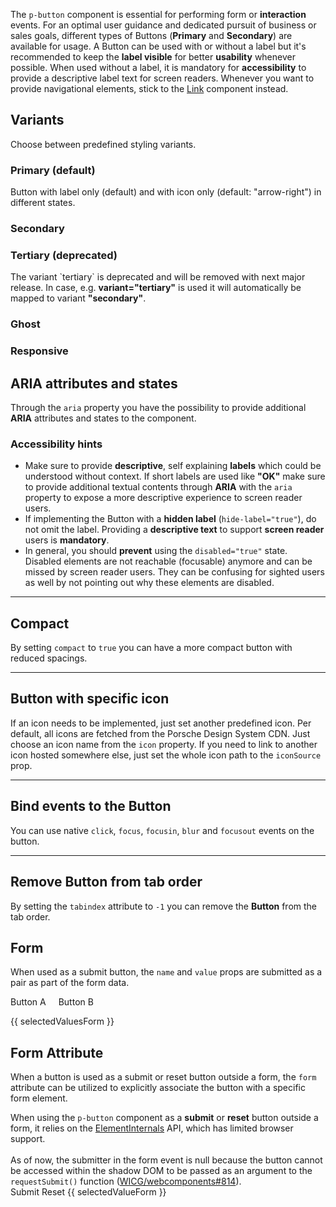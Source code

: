 <ComponentHeading name="Button"></ComponentHeading>

The `p-button` component is essential for performing form or **interaction** events. For an optimal user guidance and
dedicated pursuit of business or sales goals, different types of Buttons (**Primary** and **Secondary**) are available
for usage. A Button can be used with or without a label but it's recommended to keep the **label visible** for better
**usability** whenever possible. When used without a label, it is mandatory for **accessibility** to provide a
descriptive label text for screen readers. Whenever you want to provide navigational elements, stick to the
[Link](components/link) component instead.

<TableOfContents></TableOfContents>

## Variants

Choose between predefined styling variants.

### Primary (default)

Button with label only (default) and with icon only (default: "arrow-right") in different states.

<Playground :markup="primary" :config="config"></Playground>

### Secondary

<Playground :markup="secondary" :config="config"></Playground>

### Tertiary (deprecated)

<Notification heading="Important note" heading-tag="h4" state="error">
  The variant `tertiary` is deprecated and will be removed with next major release.
  In case, e.g. <b>variant="tertiary"</b> is used it will automatically be mapped to variant <b>"secondary"</b>.
</Notification>

<Playground :markup="tertiary" :config="config"></Playground>

### Ghost

<Playground :markup="ghost" :config="config"></Playground>

### Responsive

<Playground :markup="responsive" :config="config"></Playground>

## ARIA attributes and states

Through the `aria` property you have the possibility to provide additional **ARIA** attributes and states to the
component.

<Playground :markup="accessibility" :config="config"></Playground>

### <A11yIcon></A11yIcon> Accessibility hints

- Make sure to provide **descriptive**, self explaining **labels** which could be understood without context. If short
  labels are used like **"OK"** make sure to provide additional textual contents through **ARIA** with the `aria`
  property to expose a more descriptive experience to screen reader users.
- If implementing the Button with a **hidden label** (`hide-label="true"`), do not omit the label. Providing a
  **descriptive text** to support **screen reader** users is **mandatory**.
- In general, you should **prevent** using the `disabled="true"` state. Disabled elements are not reachable (focusable)
  anymore and can be missed by screen reader users. They can be confusing for sighted users as well by not pointing out
  why these elements are disabled.

---

## Compact

By setting `compact` to `true` you can have a more compact button with reduced spacings.

<Playground :markup="compact" :config="config"></Playground>

---

## Button with specific icon

If an icon needs to be implemented, just set another predefined icon. Per default, all icons are fetched from the
Porsche Design System CDN. Just choose an icon name from the `icon` property. If you need to link to another icon hosted
somewhere else, just set the whole icon path to the `iconSource` prop.

<Playground :markup="icon" :config="config"></Playground>

---

## Bind events to the Button

You can use native `click`, `focus`, `focusin`, `blur` and `focusout` events on the button.

<Playground :markup="events" :config="config"></Playground>

---

## Remove Button from tab order

By setting the `tabindex` attribute to `-1` you can remove the **Button** from the tab order.

<Playground :markup="taborder" :config="config"></Playground>

## Form

When used as a submit button, the `name` and `value` props are submitted as a pair as part of the form data.

<Playground :frameworkMarkup="formExample" :config="{ ...config, withoutDemo: true }">
  <form @submit.prevent="onSubmit">
    <p-button name="option" value="A" type="submit" style="margin-inline-end: 16px;" :theme="theme">Button A</p-button>
    <p-button name="option" value="B" type="submit" :theme="theme">Button B</p-button>
  </form>
  <p-text :theme="theme">{{ selectedValuesForm }}</p-text>
</Playground>

## Form Attribute

When a button is used as a submit or reset button outside a form, the `form` attribute can be utilized to explicitly
associate the button with a specific form element.

<Notification heading="Attention" heading-tag="h2" state="warning">
When using the <code>p-button</code> component as a <strong>submit</strong> or <strong>reset</strong> button outside a form,
it relies on the <a href="https://developer.mozilla.org/en-US/docs/Web/API/ElementInternals">ElementInternals</a> API, which has limited
browser support.<br/><br/> As of now, the submitter in the form event is null because the button cannot be accessed within the shadow DOM
to be passed as an argument to the <code>requestSubmit()</code> function (<a href="https://github.com/WICG/webcomponents/issues/814">WICG/webcomponents#814</a>).
</Notification>

<Playground :frameworkMarkup="formAttributeExample" :config="{ ...config, withoutDemo: true }">
  <form @submit.prevent="handleSubmit" id="some-form">
    <p-textarea name="some-name" label="Some Label" :theme="theme" />
  </form>
  <p-button-group>
    <p-button type="submit" form="some-form" :theme="theme">Submit</p-button>
    <p-button type="reset" form="some-form" :theme="theme">Reset</p-button>
  </p-button-group>
  <p-text :theme="theme">{{ selectedValueForm }}</p-text>
</Playground>

<script lang="ts">
import Vue from 'vue';
import Component from 'vue-class-component'; 
import {getButtonCodeSamples} from "@porsche-design-system/shared"; 
import type { Theme } from '@/models';

@Component
export default class Code extends Vue {
  config = { themeable: true, spacing: 'inline' };

  get theme(): Theme {
    return this.$store.getters.playgroundTheme;
  }

  formExample = getButtonCodeSamples('example-form');
  formAttributeExample = getButtonCodeSamples('example-form-attribute');
  
  primary = 
`<p-button>Some label</p-button>
<p-button loading>Some label</p-button>
<p-button disabled>Some label</p-button>
<br>
<p-button hide-label="true" icon="arrow-right">Some label</p-button>
<p-button hide-label="true" icon="arrow-right" loading>Some label</p-button>
<p-button hide-label="true" icon="arrow-right" disabled>Some label</p-button>`;
  
  secondary = 
`<p-button variant="secondary">Some label</p-button>
<p-button variant="secondary" loading="true">Some label</p-button>
<p-button variant="secondary" disabled="true">Some label</p-button>
<br>
<p-button variant="secondary" hide-label="true" icon="arrow-right">Some label</p-button>
<p-button variant="secondary" hide-label="true" icon="arrow-right" loading>Some label</p-button>
<p-button variant="secondary" hide-label="true" icon="arrow-right" disabled>Some label</p-button>`;

  tertiary = 
`<p-button variant="tertiary">Some label</p-button>
<p-button variant="tertiary" loading="true">Some label</p-button>
<p-button variant="tertiary" disabled="true">Some label</p-button>
<br>
<p-button variant="tertiary" hide-label="true" icon="arrow-right">Some label</p-button>
<p-button variant="tertiary" hide-label="true" icon="arrow-right" loading>Some label</p-button>
<p-button variant="tertiary" hide-label="true" icon="arrow-right" disabled>Some label</p-button>`;

  ghost = 
`<p-button variant="ghost">Some label</p-button>
<p-button variant="ghost" loading="true">Some label</p-button>
<p-button variant="ghost" disabled="true">Some label</p-button>
<br>
<p-button variant="ghost" hide-label="true" icon="arrow-right">Some label</p-button>
<p-button variant="ghost" hide-label="true" icon="arrow-right" loading>Some label</p-button>
<p-button variant="ghost" hide-label="true" icon="arrow-right" disabled>Some label</p-button>`;

  responsive =
`<p-button variant="primary" hide-label="{ base: true, s: false }" icon="arrow-right">Some label</p-button>
<p-button variant="secondary" hide-label="{ base: true, m: false }" icon="arrow-right">Some label</p-button>`;

  accessibility = 
`<p-button aria="{ 'aria-label': 'Some more descriptive label' }">Some label</p-button>`;

  compact = `<p-button compact="true">Some label</p-button>
<p-button compact="true" variant="secondary">Some label</p-button>
<p-button compact="true" variant="ghost">Some label</p-button>
<br>
<p-button compact="{ base: true, m: false }">Some label</p-button>
<p-button compact="{ base: true, m: false }" variant="secondary">Some label</p-button>
<p-button compact="{ base: true, m: false }" variant="ghost">Some label</p-button>
`;

  icon =
`<p-button icon="delete">Some label</p-button>
<p-button icon-source="${require('../../assets/icon-custom-kaixin.svg')}" hide-label="true">Some label</p-button>`;

  events =
`<p-button
  onclick="alert('click')"
  onfocus="console.log('focus')"
  onfocusin="console.log('focusin')"
  onblur="console.log('blur')"
  onfocusout="console.log('focusout')"
>Some label</p-button>`;
    
  taborder =
`<p-button>Some label</p-button>
<p-button tabindex="-1" hide-label="true" icon="arrow-right">Some label</p-button>
<p-button>Some label</p-button>`;

  selectedValuesForm = 'Last submitted data: none';
  onSubmit(e) {
    const formData = Array.from(new FormData(e.target, e.submitter).entries())[0];
    this.selectedValuesForm = `Last submitted data: ${formData.join('=') || 'none'}`;
  }

  selectedValueForm = 'Last submitted data: none';
  handleSubmit(e) {
    const formData = new FormData(e.target);
    this.selectedValueForm = `Last submitted data: ${
      Array.from(formData.entries(), ([_, value]) => value)
        .join('') || 'none'
    }`;
  }
}
</script>
